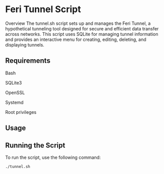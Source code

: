 # Feri Tunnel Script

Overview
The tunnel.sh script sets up and manages the Feri Tunnel, a hypothetical tunneling tool designed for secure and efficient data transfer across networks. This script uses SQLite for managing tunnel information and provides an interactive menu for creating, editing, deleting, and displaying tunnels.

## Requirements

Bash

SQLite3

OpenSSL

Systemd

Root privileges

## Usage

## Running the Script

To run the script, use the following command:

```bash
./tunnel.sh
```
